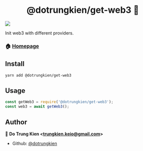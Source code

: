 <h1 align="center">@dotrungkien/get-web3 👋</h1>
<p>
  <img src="https://img.shields.io/badge/version-1.0.0-blue.svg?cacheSeconds=2592000" />
</p>

Init web3 with different providers.

### 🏠 [Homepage](https://github.com/dotrungkien/get-web3)

## Install

```sh
yarn add @dotrungkien/get-web3
```

## Usage

```js
const getWeb3 = require('@dotrungkien/get-web3');
const web3 = await getWeb3();
```

## Author

👤 **Do Trung Kien &lt;trungkien.keio@gmail.com&gt;**

- Github: [@dotrungkien](https://github.com/dotrungkien)
